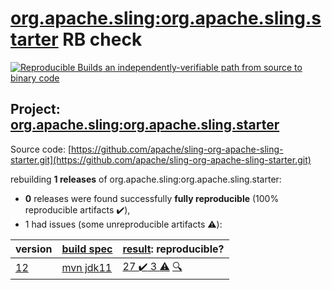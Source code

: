 [org.apache.sling:org.apache.sling.starter](https://search.maven.org/artifact/org.apache.sling/org.apache.sling.starter/) RB check
=======

[![Reproducible Builds](https://reproducible-builds.org/images/logos/rb.svg) an independently-verifiable path from source to binary code](https://reproducible-builds.org/)

## Project: [org.apache.sling:org.apache.sling.starter](https://search.maven.org/artifact/org.apache.sling/org.apache.sling.starter/)

Source code: [https://github.com/apache/sling-org-apache-sling-starter.git](https://github.com/apache/sling-org-apache-sling-starter.git)

rebuilding **1 releases** of org.apache.sling:org.apache.sling.starter:
- **0** releases were found successfully **fully reproducible** (100% reproducible artifacts :heavy_check_mark:),
- 1 had issues (some unreproducible artifacts :warning:):

| version | [build spec](BUILDSPEC.md) | [result](https://reproducible-builds.org/docs/jvm/): reproducible? |
| -- | --------- | ------ |
| [12](https://search.maven.org/artifact/org.apache.sling/org.apache.sling.starter/12/pom) | [mvn jdk11](org.apache.sling.starter-12.buildspec) | [27 :heavy_check_mark:  3 :warning:](org.apache.sling.starter-12.buildcompare) [:mag:](org.apache.sling.starter-12.diffoscope) |
